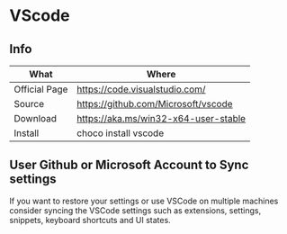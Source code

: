 # VScode

## Info

|What|Where|
|-|-|
|Official Page|<https://code.visualstudio.com/>|
|Source|<https://github.com/Microsoft/vscode>|
|Download|<https://aka.ms/win32-x64-user-stable>
|Install|choco install vscode|

## User Github or Microsoft Account to Sync settings

If you want to restore your settings or use VSCode on multiple machines consider syncing the VSCode settings such as extensions, settings, snippets, keyboard shortcuts and UI states.
